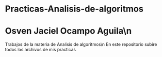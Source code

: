 # Practicas-Analisis-de-algoritmos
# Osven Jaciel Ocampo Aguila\n
Trabajos de la materia de Analisis de algoritmos\n
En este repositorio subire todos los archivos de mis practicas
